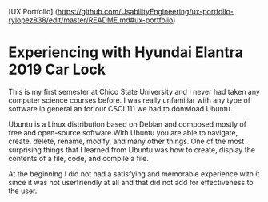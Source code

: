 [UX Portfolio] (https://github.com/UsabilityEngineering/ux-portfolio-rylopez838/edit/master/README.md#ux-portfolio)
# Experiencing with Hyundai Elantra 2019 Car Lock
This is my first semester at Chico State University and I never had taken any computer science courses before. I was really unfamiliar with any type of software in general an for our CSCI 111 we had to donwload Ubuntu.


Ubuntu is a Linux distribution based on Debian and composed mostly of free and open-source software.With Ubuntu you are able to navigate, create, delete, rename, modify, and many other things. One of the most surprising things that I learned from Ubuntu was how to create, display the contents of a file, code, and compile a file.

At the beginning I did not had a satisfying and memorable experience with it since it was not userfriendly at all and that did not add for effectiveness to the user. 
